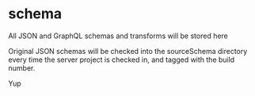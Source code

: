 # schema
All JSON and GraphQL schemas and transforms will be stored here

Original JSON schemas will be checked into the sourceSchema directory every time the server project is checked in, and tagged with the build number.

Yup
